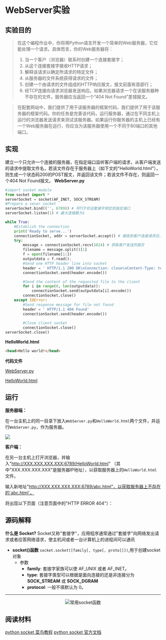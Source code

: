 # WebServer实验

## 实验目的

> 在这个编程作业中，你将用Python语言开发一个简单的Web服务器，它仅能处理一个请求。具体而言，你的Web服务器将：
>
> 1. 当一个客户（浏览器）联系时创建一个连接套接字；
> 2. 从这个连接套接字接收HTTP请求；
> 3. 解释该请求以确定所请求的特定文件；
> 4. 从服务器的文件系统获得请求的文件；
> 5. 创建一个由请求的文件组成的HTTP响应报文，报文前面有首部行；
> 6. 经TCP连接向请求浏览器发送响应。如果浏览器请求一个在该服务器种不存在的文件，服务器应当返回一个“404 Not Found”差错报文。  

> 在配套网站中，我们提供了用于该服务器的框架代码，我们提供了用于该服务器的框架代码。你的任务是完善该代码，运行服务器，通过在不同主机上运行的浏览器发送请求来测试该服务器。如果运行你服务器的主机上已经有一个Web服务器在运行，你应当为该服务器使用一个不同于80端口的其他端口。
>
## 实现

建立一个只允许一个连接的服务器，在指定端口监听客户端的请求，从客户端发送的请求中提取文件名，若该文件存在于服务器上（如下文的"HelloWorld.html"），则生成一个状态码200的POST报文，并返回该文件；若该文件不存在，则返回一个404 Not Found报文。
**WebServer.py**

``` python
#import socket module
from socket import *
serverSocket = socket(AF_INET, SOCK_STREAM) 
#Prepare a sever socket 
serverSocket.bind(('', 6789)) # 将TCP欢迎套接字绑定到指定端口
serverSocket.listen(1) # 最大连接数为1

while True:
	#Establish the connection
	print('Ready to serve...')
	connectionSocket, addr = serverSocket.accept() # 接收到客户连接请求后，建立新的TCP连接套接字
	try:
		message = connectionSocket.recv(1024) # 获取客户发送的报文
		filename = message.split()[1]
		f = open(filename[1:])
		outputdata = f.read();
		#Send one HTTP header line into socket
		header = ' HTTP/1.1 200 OK\nConnection: close\nContent-Type: text/html\nContent-Length: %d\n\n' % (len(outputdata))
		connectionSocket.send(header.encode())

		#Send the content of the requested file to the client
		for i in range(0, len(outputdata)):
			connectionSocket.send(outputdata[i].encode())
		connectionSocket.close()
	except IOError:
		#Send response message for file not found
		header = ' HTTP/1.1 404 Found'
		connectionSocket.send(header.encode())
		
		#Close client socket
		connectionSocket.close()
serverSocket.close()
```

**HelloWorld.html**

```html
<head>Hello world!</head>
```

**代码文件**

[WebServer.py](web_server.py)

[HelloWorld.html](HelloWorld.html)

## 运行

**服务器端：**

在一台主机上的同一目录下放入`WebServer.py`和`HelloWorld.html`两个文件，并运行`WebServer.py`，作为服务器。

![](image/WebServer.png)

**客户端：**

在另一台主机上打开浏览器，并输入"http://XXX.XXX.XXX.XXX:6789/HelloWorld.html" （其中"XXX.XXX.XXX.XXX"是服务器IP地址），以获取服务器上的`HelloWorld.html`文件。


输入新地址"http://XXX.XXX.XXX.XXX:6789/abc.html"，以获取服务器上不存在的`abc.html`。

将出现以下页面（注意页面中的"HTTP ERROR 404"）：


## 源码解释

**什么是 Socket?**
Socket又称"套接字"，应用程序通常通过"套接字"向网络发出请求或者应答网络请求，使主机间或者一台计算机上的进程间可以通讯

* **socket()函数**
`socket.socket([family[, type[, proto]]])`,用于创建socket对象
  * 参数
    * **family**: 套接字家族可以使 AF_UNIX 或者 AF_INET。
    * **type**: 套接字类型可以根据是面向连接的还是非连接分为 **SOCK_STREAM** 或 **SOCK_DGRAM**
    * **protocol**: 一般不填默认为 0。

---

<div align=center >

![常用socket函数](https://qiniu.yyin.top/20221010212312.png)

</div>

## 阅读材料

[python socket 菜鸟教程](https://www.runoob.com/python/python-socket.html)
[python socket 官方文档](https://docs.python.org/3/library/socket.html)
